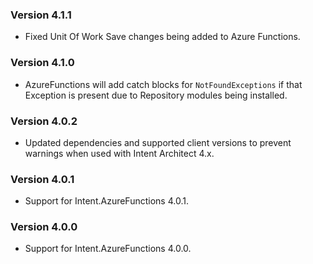 ### Version 4.1.1

- Fixed Unit Of Work Save changes being added to Azure Functions.

### Version 4.1.0

- AzureFunctions will add catch blocks for `NotFoundExceptions` if that Exception is present due to Repository modules being installed.

### Version 4.0.2

- Updated dependencies and supported client versions to prevent warnings when used with Intent Architect 4.x.

### Version 4.0.1

- Support for Intent.AzureFunctions 4.0.1.

### Version 4.0.0

- Support for Intent.AzureFunctions 4.0.0.
